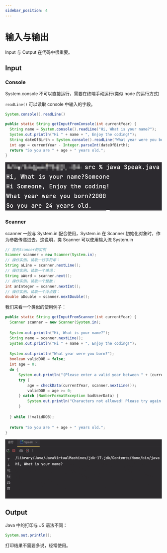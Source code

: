 ```yaml
---
sidebar_position: 4
---
```


# 输入与输出

Input 与 Output 在代码中很重要。

## Input

### Console

System.console 不可以直接运行，需要在终端手动运行(类似 node 的运行方式)

`readLine()` 可以读取 console 中输入的字段。

```JAVA title="Syntax"
System.console().readLine()
```

```java title="example"
public static String getInputFromConsole(int currentYear) {
  String name = System.console().readLine("Hi, What is your name?");
  System.out.println("Hi " + name + ", Enjoy the coding!");
  String dateOfBirth = System.console().readLine("What year were you born?");
  int age = currentYear - Integer.parseInt(dateOfBirth);
  return "So you are " + age + " years old.";
}
```

![example](./images/console_input.jpg)

### Scanner

scanner 一般与 System.in 配合使用，System.in 在 Scanner 初始化对象时，作为参数传递进去，这说明，类 Scanner 可以使用输入流 System.in

```java
// 首先Scanner的实例
Scanner scanner = new Scanner(System.in);
// 操作实例，读取一行字符串：
String aLine = scanner.nextLine();
// 操作实例，读取一个单词：
String aWord = scanner.next();
// 操作实例，读取一个整数：
int anInteger = scanner.nextInt();
// 操作实例，读取一个浮点数：
double aDouble = scanner.nextDouble();
```

我们来看一个类似的使用例子：

```java
public static String getInputFromScanner(int currentYear) {
  Scanner scanner = new Scanner(System.in);

  System.out.println("Hi, What is your name?");
  String name = scanner.nextLine();
  System.out.println("Hi " + name + ", Enjoy the coding!");

  System.out.println("What year were you born?");
  boolean validDOB = false;
  int age = 0;
  do {
      System.out.println("(Please enter a valid year between " + (currentYear - 125) + " and " + (currentYear) + " )");
      try {
          age = checkData(currentYear, scanner.nextLine());
          validDOB = age >= 0;
      } catch (NumberFormatException badUserData) {
          System.out.println("Characters not allowed! Please try again.");
      }

  } while (!validDOB);

  return "So you are " + age + " years old.";
}
```

![演示](./images/Scanner-input.gif)

## Output

Java 中的打印与 JS 语法不同：

```java
System.out.println();
```

打印结果不需要多说，经常使用。
